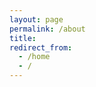 ```yaml
---
layout: page
permalink: /about
title: 
redirect_from:
  - /home
  - /
---
```


<head>
    <style>
         .personal-project {
          display:flex;
          align-items: center; 
          background-color:#EEEEEE; 
          border-radius: 25px; 
          padding-left: 32px; 
          padding-top: 24px; 
          padding-bottom: 24px; 
          padding-right: 12px;  
         }

         .small-empty-div {
          height:5px;
          font-size:5px
         }

         .med-empty-div {
          height:12px;
          font-size:10px
         }

         .large-empty-div {
          height:30px;
          font-size:30px
         }
    </style>

  </head>


## Hi, my name is Billy Katz and I am a game developer. 


<div style="display:flex; align-items: center;">
     <div style="flex:1;">
          <img src="./../images/headshot-logo.png" />
     </div>
     <div style="flex:2;">
      I am interested in building meaningful games that help players express themselves and connect with the world around them. This portfolio showcases my ability to manage and ship personal projects, collaborate effectively with teammates at commercial studios, and my passion for game development. 
     </div>
</div>

<div class="large-empty-div">&nbsp;</div>

---

<div class="large-empty-div">&nbsp;</div>

## Professional Experience 

### Fire Opal Media

<div style="display:flex; align-items: center;">
     <div style="flex:2">

<b>Unity Software Engineer, December 2023 - Present</b>
<div class="small-empty-div"></div>
At Fire Opal Media, my responsibilities revolve around video poker variants. I build prototypes to test out new gameplay ideas and actively participate in design discussions for upcoming projects. One key focus has been developing front-end features that enable different gameplay modes tailored to each variant. On the back-end side, I've updated APIs to incorporate new ruleset capabilities while ensuring backward compatibility is maintained across all our existing poker variants. In addition to these implementation tasks, I'm also working on an unannounced project that explores novel concepts in the video poker space.
</div>
     <div style="flex:1;padding-left:10px;">
          <img src="./../images/JokerLogo.png" />
     </div>
</div>
<br>


### Good Luck Games

<div style="display:flex; align-items: center;">
     <div style="flex:2">

<b>Unity Software Engineer, June 2022 - Present</b>
<div class="small-empty-div"></div>
        As a software engineer at Good Luck Games, I built out client features like in-game news and emote selection.  I also partnered with the art director to design and implement a modular VFX library.  With the improved tools, artists were able to create an effect once and use it across multiple VFX.
     </div>
     <div style="flex:1;padding-left:10px;">
          <img src="./../images/storybook-brawl-logo.png" />
     </div>
</div>
<br>

### Hourglass Escapes

<div style="display:flex; align-items: center;">
     <div style="flex:2">
      <b>Technical Producer, January 2022 - June 2022</b>
      <div class="small-empty-div"></div>
        As a technical producer at Hourglass Escapes I partnered with artists to set up the environment where they could create 3D scenes in Unity.  I collaborated with designers to maintain a 42 page game design document and helped the production team hit major milestones.
     </div>
     <div style="flex:1;padding-left:10px;">
          <img src="./../images/road-to-innsmouth-box.png" />
     </div>
</div>

<br>

### Mobile Software Engineer

<div style="display:flex; align-items: center;">
     <div style="flex:2">
      <b>Mobile Software Engineer, March 2016 - May 2021</b>
      <div class="small-empty-div"></div>
        With over 5 years of experience building client and backend features for companies like Amazon and Best Buy, I bring a senior perspective on code architecture to promote robust sytems and maintainability. I've led small engineering teams and spearheaded successful initiatives such as Amazon Photos In-App Purchases, which resulted in over 200,000 subscriptions within the first 6 months of launch. My expertise lies in crafting well-engineered solutions that balance technical excellence with business goals.
     </div>
</div>

<br>


---

<div class="large-empty-div">&nbsp;</div>

## Independent Projects

<div class="personal-project">
    <div style="flex:2">
      <h3>Shift Shaft</h3>
Shift Shaft is a match-3 roguelike where players can rotate the board.  Players move their character around the board by destroying rocks and rotating to change gravity.  But watch out because monsters lurk behind every corner!
<div class="med-empty-div"></div>
<blockquote style="color:#178585;">
   “What really blew my mind with Shift Shaft and the main thing that makes it feel unlike any other game out there is your ability to rotate the entire board at will. It sounds simple but this changes everything… This is truly a thinking person’s matching game.”
   <br>- Jared Nelson, TouchArcade.com 
</blockquote>
<div class="small-empty-div"></div>
        <a href="https://apps.apple.com/us/app/shift-shaft/id1387207777" target="_blank"><img src="./../images/download-on-app-store.svg"/></a>
     </div>
     <div style="flex:1;padding-left:10px;">
          <img src="./../images/shift-shaft-app-icon.png" /> 
     </div>
</div>

<br>

<div class="personal-project">
     <div style="flex:2">
      <h3>Coffee Shop Clues</h3>
<i>Coffee Shop Clues</i> is a cozy drink-crafting game where you play as an aspiring witch barista setting up her new cafe. You'll need to whip up custom drinks to satisfy customers, but they only provide vague hints about what they want. Will that be a steaming "Pumpkin Spice Batte" potion for sweet dreams or a "Transylvania Fog" to conjure some cheer? Combine coffee elements however you see fit to make the townspeople happy in this spooky soft opening.
      <div class="med-empty-div"></div>
     <a href="https://sip-up-games.itch.io/coffee-shop-clues" target="_blank"><img src="./../images/itch-io-scaled.png" style="width:130px;height:40px;"/></a>
     </div>
     <div style="flex:1;padding-left:10px;">
          <img src="./../images/coffee-shop-clues-banner-sq.png" />
     </div>
     <div>
   </div>
</div>

<br>


<div class="personal-project">
     <div style="flex:2">
      <h3>Thin Ice</h3>
In the deckbuilding game <i>Thin Ice</i>, players take on the role of a puffin on a mission to clean up the Arctic. What makes this game unique is its dual-deck system - you draw cards from two separate decks, then merge them to form a single card in your hand. This innovative mechanism streamlines the typical complexity of deckbuilders. Instead of numerous keywords and icons to memorize, your cards are simple: movement cards just show arrows, while modifier cards have basic math operations like "+1" and "x2." Thin Ice offers all the strategy of a deckbuilder in a fun, accessible package.
      <div class="med-empty-div"></div>
     <a href="https://sip-up-games.itch.io/thin-ice" target="_blank"><img src="./../images/itch-io-scaled.png" style="width:130px;height:40px;"/></a>
     </div>
     <div style="flex:1;padding-left:10px;">
          <img src="./../images/thin-ice-logo.png" />
     </div>
     <div>
   </div>
</div>

<br>

---

<div class="large-empty-div">&nbsp;</div>

## Graphics Programming
I have a passion for animation and VFX and have built out systems to support 
dynamic targeting projectiles, particle systems, and overall cool-looking effects.

### Coffee Cup Effect
I combined two shaders to get a coffee cup effect in Coffee Shop Clues. [Learn more](./VFX-coffee-cup.md).

### Swirl Effect
I built a swirl effect to entice players to see and pick-up items. [Learn more](./swirl-effect.md).

<div class="large-empty-div">&nbsp;</div>
---

<div class="large-empty-div">&nbsp;</div>
## Game Jams

<div class="personal-project">
     <div style="flex:2">
      <h3>Mycelia</h3>
      <b> University of Washington's Tri-Campus Game Jam, 2021</b>
      <div class="small-empty-div"></div> 
      In <i>Mycelia</i>, players control a fungal network in a real-time strategy game to revive a once-thriving forest.  Players use action points to connect hexes to the central Mother Tree to share resources and attempt to make it through the grueling summer. 
      <div class="med-empty-div"></div>
      I designed the tiles to be color-blind accessible and programmed the action point system and tutorial.
      <div class="med-empty-div"></div>
     <a href="https://chthoniccrow.itch.io/mycelia" target="_blank"><img src="./../images/itch-io-scaled.png" style="width:130px;height:40px;"/></a>
     </div>
     <div style="flex:1;padding-left:10px;">
          <img src="./../images/mycelia-icon.png" />
     </div>
     <div>
   </div>
</div>

<br>

<div class="personal-project">
     <div style="flex:2">
      <h3>Bombs Away</h3>
      <b>University of Washington Game Jam, 2020</b><br>
      <div class="small-empty-div"></div> 
      Who needs shovels? In this <i>Worms</i> inspired puzzle adventure players use bombs to find buried treasure left behind by the famous pirate Black Beard. On their quest, players spend coins to upgrade their bombs so they can blow up bigger swaths of land.
      <div class="med-empty-div"></div>
      I programmed the destructible terrain maps, tutorial, main menu, and the gameplay.  I also taught our level designer how to build maps with tools I created.
      <div class="med-empty-div"></div>
     <a href="https://sip-up-games.itch.io/bombs-away" target="_blank"><img src="./../images/itch-io-scaled.png" style="width:130px;height:40px;"/></a>
     </div>
     <div style="flex:1;padding-left:10px;">
          <img src="./../images/bombs-away-logo.png" />
     </div>
     <div>
   </div>
</div>

